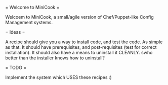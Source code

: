 
= Welcome to MiniCook =

Welcoem to MiniCook, a small/agile version of Chef/Puppet-like Config Management systems.


= Ideas =

A recipe should give you a way to install code, and test the code.
As simple as that. It should have prerequisites, and post-requisites (test for correct installation).
It should also have a means to uninstall it CLEANLY. swho better than the installer knows how to uninstall?

= TODO =

Implement the system which USES these recipes :)

